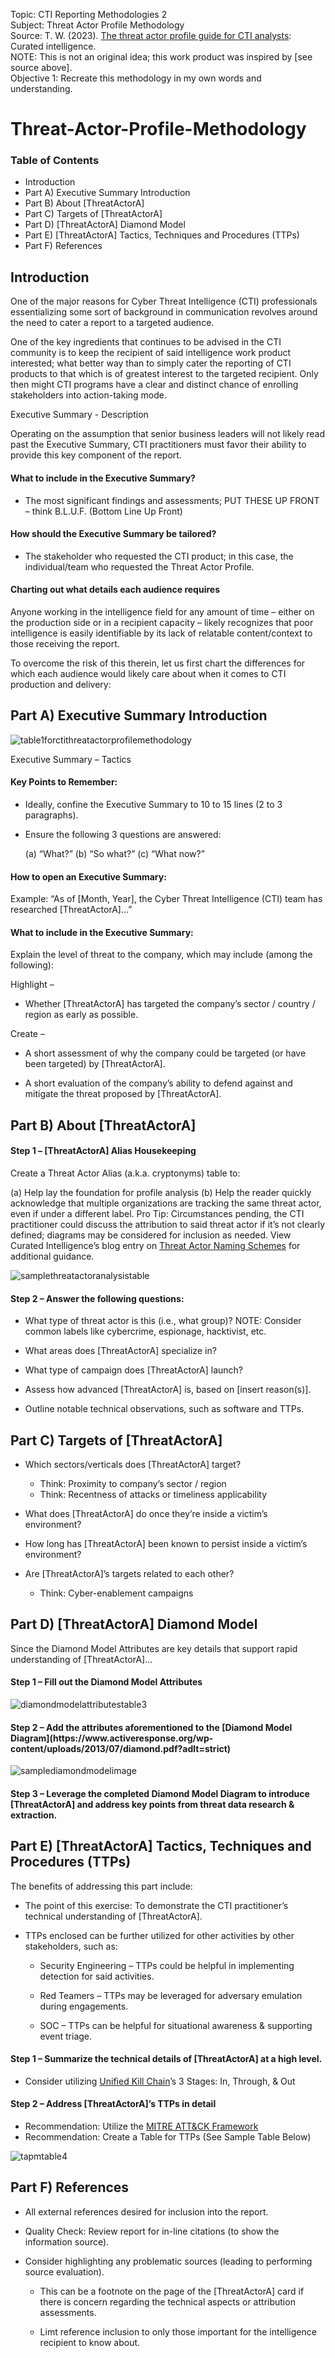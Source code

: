 Topic: CTI Reporting Methodologies 2 <br />
Subject: Threat Actor Profile Methodology <br />
Source: T. W.  (2023).  [The threat actor profile guide for CTI analysts](https://drive.google.com/file/d/1aIPxUgIA_fC0aH78hN_CQRlMZa69fZ8K/view): Curated intelligence. <br />
NOTE: This is not an original idea; this work product was inspired by [see source above]. <br />
Objective 1: Recreate this methodology in my own words and understanding. <br />

<h1>Threat-Actor-Profile-Methodology</h1>

<h3> Table of Contents </h3>

+ Introduction
+ Part A) Executive Summary Introduction
+ Part B) About [ThreatActorA]
+ Part C) Targets of [ThreatActorA]
+ Part D) [ThreatActorA] Diamond Model
+ Part E) [ThreatActorA] Tactics, Techniques and Procedures (TTPs)
+ Part F) References

<h2>Introduction</h2>

One of the major reasons for Cyber Threat Intelligence (CTI) professionals essentializing some sort of background in communication revolves around the need to cater a report to a targeted audience.  

One of the key ingredients that continues to be advised in the CTI community is to keep the recipient of said intelligence work product interested; what better way than to simply cater the reporting of CTI products to that which is of greatest interest to the targeted recipient.  Only then might CTI programs have a clear and distinct chance of enrolling stakeholders into action-taking mode.  

Executive Summary - Description

Operating on the assumption that senior business leaders will not likely read past the Executive Summary, CTI practitioners must favor their ability to provide this key component of the report.

<h4> What to include in the Executive Summary? </h4>

+ The most significant findings and assessments; PUT THESE UP FRONT – think B.L.U.F. (Bottom Line Up Front)

<h4> How should the Executive Summary be tailored? </h4>

+ The stakeholder who requested the CTI product; in this case, the individual/team who requested the Threat Actor Profile.

<h4>Charting out what details each audience requires</h4>

Anyone working in the intelligence field for any amount of time – either on the production side or in a recipient capacity – likely recognizes that poor intelligence is easily identifiable by its lack of relatable content/context to those receiving the report.  

To overcome the risk of this therein, let us first chart the differences for which each audience would likely care about when it comes to CTI production and delivery:

<h2>Part A) Executive Summary Introduction</h2>

![table1forctithreatactorprofilemethodology](https://github.com/reachchrisyoung/Threat-Actor-Profile-Methodology/assets/104402775/a76353fd-ace7-4fe8-8103-e987f8bfaf6e)

Executive Summary – Tactics

<h4>Key Points to Remember:</h4>

+ Ideally, confine the Executive Summary to 10 to 15 lines (2 to 3 paragraphs).
+ Ensure the following 3 questions are answered:

   (a) “What?”
   (b) “So what?”
   (c) “What now?”

<h4>How to open an Executive Summary:</h4>

Example: “As of [Month, Year], the Cyber Threat Intelligence (CTI) team has researched [ThreatActorA]...”

<h4>What to include in the Executive Summary:</h4>

Explain the level of threat to the company, which may include (among the following):<br />

Highlight –

+ Whether [ThreatActorA] has targeted the company’s sector / country / region as early as 
   possible.

Create – 

+ A short assessment of why the company could be targeted (or have been targeted) by 
   [ThreatActorA].

+ A short evaluation of the company’s ability to defend against and mitigate the threat proposed 
   by [ThreatActorA].

<h2>Part B) About [ThreatActorA]</h2>

<h4>Step 1 – [ThreatActorA] Alias Housekeeping</h4>

Create a Threat Actor Alias (a.k.a. cryptonyms) table to:

(a) Help lay the foundation for profile analysis
(b) Help the reader quickly acknowledge that multiple organizations are tracking the same threat actor, even if under a different label.  Pro Tip: Circumstances pending, the CTI practitioner could discuss the attribution to said threat actor if it’s not clearly defined; diagrams may be considered for inclusion as needed.  View Curated Intelligence’s blog entry on [Threat Actor Naming Schemes](https://www.curatedintel.org/2022/05/threat-group-naming-schemes-in-cyber.html) for additional guidance.

![samplethreatactoranalysistable](https://github.com/reachchrisyoung/Threat-Actor-Profile-Methodology/assets/104402775/ee8059e2-fbcb-4f0f-9a34-b7445816da81)

<h4>Step 2 – Answer the following questions:</h4>

+ What type of threat actor is this (i.e., what group)? 
  NOTE: Consider common labels like cybercrime, espionage, hacktivist, etc.

+ What areas does [ThreatActorA] specialize in?

+ What type of campaign does [ThreatActorA] launch?

+ Assess how advanced [ThreatActorA] is, based on [insert reason(s)].  

+ Outline notable technical observations, such as software and TTPs.

<h2>Part C) Targets of [ThreatActorA]</h2>

+ Which sectors/verticals does [ThreatActorA] target?

  + Think: Proximity to company’s sector / region
  + Think: Recentness of attacks or timeliness applicability

+ What does [ThreatActorA] do once they’re inside a victim’s environment?

+ How long has [ThreatActorA] been known to persist inside a victim’s environment?

+ Are [ThreatActorA]’s targets related to each other?

  + Think: Cyber-enablement campaigns

<h2>Part D) [ThreatActorA] Diamond Model</h2>

Since the Diamond Model Attributes are key details that support rapid understanding of [ThreatActorA]...

<h4>Step 1 – Fill out the Diamond Model Attributes</h4>

![diamondmodelattributestable3](https://github.com/reachchrisyoung/Threat-Actor-Profile-Methodology/assets/104402775/a852f5d8-1eb6-4531-bb8f-2c45014ed5e8)

<h4>Step 2 – Add the attributes aforementioned to the [Diamond Model Diagram](https://www.activeresponse.org/wp-content/uploads/2013/07/diamond.pdf?adlt=strict)</h4>

![samplediamondmodelimage](https://github.com/reachchrisyoung/Threat-Actor-Profile-Methodology/assets/104402775/531975bf-27ff-4179-876e-eb1ca4adc1d1)

<h4>Step 3 – Leverage the completed Diamond Model Diagram to introduce [ThreatActorA] and address key points from threat data research & extraction.</h4>

<h2>Part E) [ThreatActorA] Tactics, Techniques and Procedures (TTPs)</h2>

The benefits of addressing this part include:

+ The point of this exercise: To demonstrate the CTI practitioner’s technical understanding of 
    [ThreatActorA].

+ TTPs enclosed can be further utilized for other activities by other stakeholders, such as:

  + Security Engineering – TTPs could be helpful in implementing detection for said activities.

  + Red Teamers – TTPs may be leveraged for adversary emulation during engagements.

  + SOC – TTPs can be helpful for situational awareness & supporting event triage.

<h4>Step 1 – Summarize the technical details of [ThreatActorA] at a high level.</h4>

+ Consider utilizing [Unified Kill Chain](https://www.unifiedkillchain.com/assets/The-Unified-Kill-Chain.pdf)’s 3 Stages: In, Through, & Out

<h4>Step 2 – Address [ThreatActorA]’s TTPs in detail</h4>

+ Recommendation: Utilize the [MITRE ATT&CK Framework](https://attack.mitre.org/)
+ Recommendation: Create a Table for TTPs (See Sample Table Below)

![tapmtable4](https://github.com/reachchrisyoung/Threat-Actor-Profile-Methodology/assets/104402775/ef8ef089-68a6-4ccb-9d18-0d47156d0b3a)

<h2>Part F) References</h2>

+ All external references desired for inclusion into the report.

+ Quality Check: Review report for in-line citations (to show the information source).

+ Consider highlighting any problematic sources (leading to performing source evaluation).

  + This can be a footnote on the page of the [ThreatActorA] card if there is concern regarding the technical aspects or attribution assessments.

  + Limt reference inclusion to only those important for the intelligence recipient to know about.












